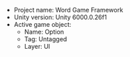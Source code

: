 <!-- UNITY CODE ASSIST INSTRUCTIONS START -->
- Project name: Word Game Framework
- Unity version: Unity 6000.0.26f1
- Active game object:
  - Name: Option
  - Tag: Untagged
  - Layer: UI
<!-- UNITY CODE ASSIST INSTRUCTIONS END -->